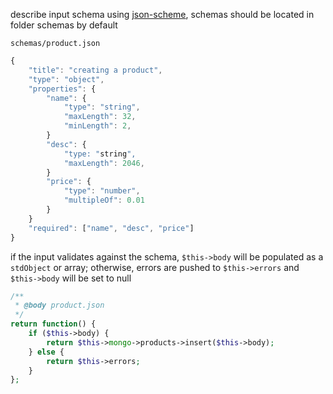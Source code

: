 
describe input schema using [json-scheme](http://json-schema.org/), schemas should be located in folder schemas by default

`schemas/product.json`

```javascript
{
	"title": "creating a product",
	"type": "object",
	"properties": {
		"name": {
			"type": "string",
			"maxLength": 32,
			"minLength": 2,
		}
		"desc": {
			"type: "string",
			"maxLength": 2046,
		}
		"price": {
			"type": "number",
			"multipleOf": 0.01
		}
	}
	"required": ["name", "desc", "price"]
}
```

if the input validates against the schema, `$this->body` will be populated as a `stdObject` or array; otherwise, errors are pushed to `$this->errors` and `$this->body` will be set to null

```php
/**
 * @body product.json
 */
return function() {
	if ($this->body) {
		return $this->mongo->products->insert($this->body);
	} else {
		return $this->errors;
	}
};
```

